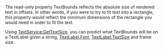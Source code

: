 The read-only property TextBounds reflects the absolute size of rendered text in offsets. In other words, if you were to try to fit text into a rectangle, this property would reflect the minimum dimensions of the rectangle you would need in order to fit the text.

Using [TextService:GetTextSize](https://developer.roblox.com/en-us/api-reference/function/TextService/GetTextSize), you can predict what TextBounds will be on a TextLabel given a string, [TextLabel.Font](https://developer.roblox.com/en-us/api-reference/property/TextLabel/Font), [TextLabel.TextSize](https://developer.roblox.com/en-us/api-reference/property/TextLabel/TextSize) and frame size.